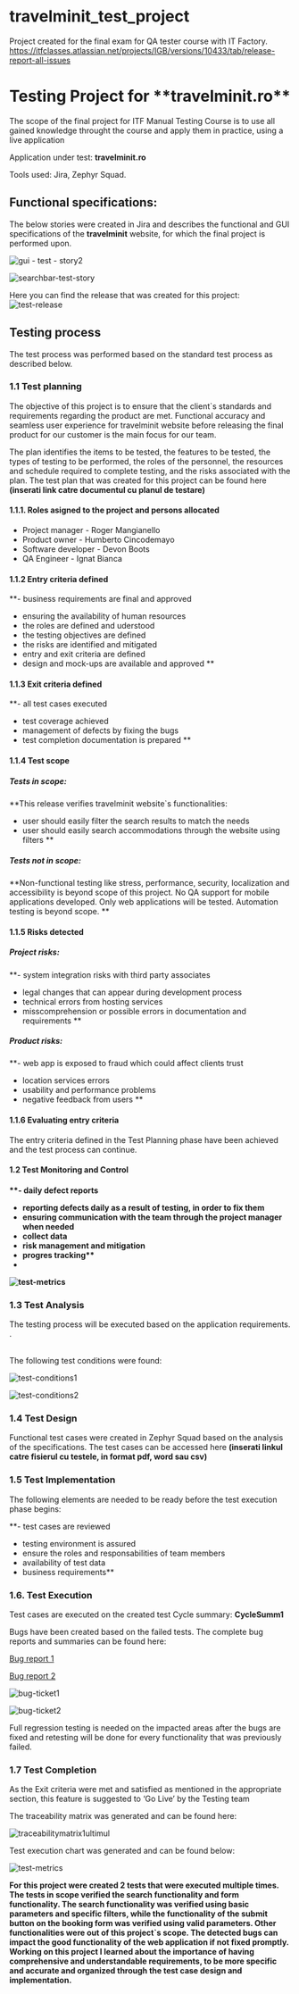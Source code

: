 # travelminit_test_project
Project created for the final exam for QA tester course with IT Factory.
https://itfclasses.atlassian.net/projects/IGB/versions/10433/tab/release-report-all-issues

<h1>Testing Project for **travelminit.ro**</h1>

The scope of the final project for ITF Manual Testing Course is to use all gained knowledge throught the course and apply them in practice, using a live application

Application under test: **travelminit.ro**

Tools used: Jira, Zephyr Squad.

<h2>Functional specifications:</h2>

The below stories were created in Jira and describes the functional and GUI specifications of the **travelminit** website,  for which the final project is performed upon.

![gui - test - story2](https://github.com/Biacna/travelminit_test_project/assets/118627174/e8f7ca65-59ca-4eea-85dc-2c210767b7dd)

![searchbar-test-story](https://github.com/Biacna/travelminit_test_project/assets/118627174/c5d80d21-3dcd-40cf-9964-a22348fd9652)

Here you can find the release that was created for this project:
![test-release](https://github.com/user-attachments/assets/96997da7-8f19-4622-9e62-13d0690adda5)

<h2>Testing process</h2>

The test process was performed based on the standard test process as described below.

<h3>1.1 Test planning</h3>

The objective of this project is to ensure that the client`s standards and requirements regarding the product are met. Functional accuracy and seamless user experience for travelminit website before releasing the final product for our customer is the main focus for our team.

The plan identifies the items to be tested, the features to be tested, the types of testing to be performed, the roles of the personnel, the resources and schedule required to complete testing, and the risks associated with the plan. The test plan that was created for this project can be found here **(inserati link catre documentul cu planul de testare)**

<h4>1.1.1. Roles asigned to the project and persons allocated</h4>

<ul>
  <li>Project manager - Roger Mangianello</li> 
  <li>Product owner - Humberto Cincodemayo</li>
  <li>Software developer - Devon Boots</li>
  <li>QA Engineer - Ignat Bianca</li>
</ul>

<h4> 1.1.2 Entry criteria defined </h4>

**-	business requirements are final and approved
- ensuring the availability of human resources
- the roles are defined and uderstood
- the testing objectives are defined
- the risks are identified and mitigated
- entry and exit criteria are defined
-	design and mock-ups are available and approved
**

<h4> 1.1.3 Exit criteria defined </h4>

**-	all test cases executed
-	test coverage achieved
-	management of defects by fixing the bugs
-	test completion documentation is prepared
**

<h4> 1.1.4 Test scope</h4>

<h5> Tests in scope: </h5>

**This release verifies travelminit website`s functionalities:
- user should easily filter the search results to match the needs
- user should easily search accommodations through the website using filters
**

<h5>Tests not in scope: </h5>

**Non-functional testing like stress, performance, security, localization and accessibility is beyond scope of this project.
No QA support for mobile applications developed. Only web applications will be tested.
Automation testing is beyond scope.
**

<h4>1.1.5 Risks detected</h4>

<h5>Project risks:</h5>

**-	system integration risks with third party associates
-	legal changes that can appear during development process
-	technical errors from hosting services
- misscomprehension or possible errors in documentation and requirements 
**

<h5> Product risks: </h5>

**-	web app is exposed to fraud which could affect clients trust
-	location services errors
-	usability and performance problems
- negative feedback from users
**

<h4>1.1.6 Evaluating entry criteria</h4>

The entry criteria defined in the Test Planning phase have been achieved and the test process can continue.

<h4>1.2 Test Monitoring and Control<h4>

**-	daily defect reports
-	reporting defects daily as a result of testing, in order to fix them
-	ensuring communication with the team through the project manager when needed
-	collect data
-	risk management and mitigation
-	progres tracking**
-	
![test-metrics](https://github.com/user-attachments/assets/ff7ccfc9-b3fb-452c-a4e0-cc3ab20b757e)

<h3> 1.3 Test Analysis </h3>
The testing process will be executed based on the application requirements. <b></b>. <br><br>

The following test conditions were found: <br>

![test-conditions1](https://github.com/user-attachments/assets/30ee2adc-413f-4323-8fae-b0b53bba39b5)

![test-conditions2](https://github.com/user-attachments/assets/a3d3a17e-29c3-478c-93df-ddee61f99ce6)

<h3>1.4 Test Design</h3>

Functional test cases were created in Zephyr Squad based on the analysis of the specifications. The test cases can be accessed here **(inserati linkul catre fisierul cu testele, in format pdf, word sau csv)**

<h3>1.5 Test Implementation</h3>

The following elements are needed to be ready before the test execution phase begins:

**- test cases are reviewed
- testing environment is assured
- ensure the roles and responsabilities of team members
- availability of test data
- business requirements**

<h3>1.6. Test Execution </h3>

Test cases are executed on the created test Cycle summary: **CycleSumm1**

Bugs have been created based on the failed tests. The complete bug reports and summaries can be found here:

[Bug report 1](https://github.com/Biacna/travelminit_test_project/blob/main/IGB-48-bug-report-submit-button.pdf)

[Bug report 2](https://github.com/Biacna/travelminit_test_project/blob/main/IGB-50-bug-report-search-func.pdf)

![bug-ticket1](https://github.com/user-attachments/assets/8db99757-f259-4d14-9246-c9aab0166359)

![bug-ticket2](https://github.com/user-attachments/assets/ddaabdd7-b969-442d-8605-ecfeae1028eb)

Full regression testing is needed on the impacted areas after the bugs are fixed and retesting will be done for every functionality that was previously failed.

<h3>1.7 Test Completion</h3>
As the Exit criteria were met and satisfied as mentioned in the appropriate section, this feature is suggested to ‘Go Live’ by the Testing team

The traceability matrix was generated and can be found here:

![traceabilitymatrix1ultimul](https://github.com/user-attachments/assets/c60f21b9-1d99-47b9-9391-2568b9200fcd)

Test execution chart was generated and can be found below:

![test-metrics](https://github.com/user-attachments/assets/b2cc445f-7ef2-479e-a5a2-a5e73d4b83a6)

**For this project were created 2 tests that were executed multiple times. The tests in scope verified the search functionality and form functionality. The search functionality was verified using basic parameters and specific filters, while the functionality of the submit button on the booking form was verified using valid parameters. Other functionalities were out of this project`s scope. The detected bugs can impact the good functionality of the web application if not fixed promptly. Working on this project I learned about the importance of having comprehensive and understandable requirements, to be more specific and accurate and organized through the test case design and implementation.**


